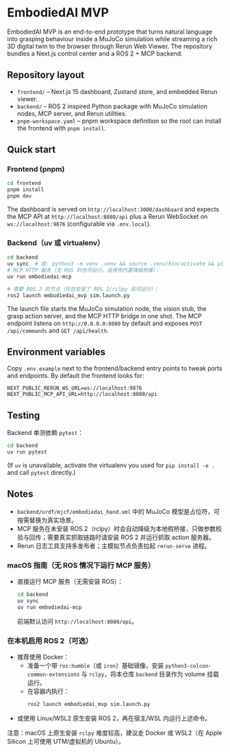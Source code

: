 # EmbodiedAI MVP

EmbodiedAI MVP is an end-to-end prototype that turns natural language into grasping behaviour inside a MuJoCo simulation while streaming a rich 3D digital twin to the browser through Rerun Web Viewer. The repository bundles a Next.js control center and a ROS 2 + MCP backend.

## Repository layout

- `frontend/` – Next.js 15 dashboard, Zustand store, and embedded Rerun viewer.
- `backend/` – ROS 2 inspired Python package with MuJoCo simulation nodes, MCP server, and Rerun utilities.
- `pnpm-workspace.yaml` – pnpm workspace definition so the root can install the frontend with `pnpm install`.

## Quick start

### Frontend (pnpm)

```bash
cd frontend
pnpm install
pnpm dev
```

The dashboard is served on `http://localhost:3000/dashboard` and expects the MCP API at `http://localhost:8080/api` plus a Rerun WebSocket on `ws://localhost:9876` (configurable via `.env.local`).

### Backend（uv 或 virtualenv）

```bash
cd backend
uv sync  # 或: python3 -m venv .venv && source .venv/bin/activate && pip install -e .
# MCP HTTP 服务（无 ROS 时也可运行，会使用内置降级桥接）：
uv run embodiedai-mcp

# 需要 ROS 2 的节点（仅在安装了 ROS 2/rclpy 后可运行）：
ros2 launch embodiedai_mvp sim.launch.py
```

The launch file starts the MuJoCo simulation node, the vision stub, the grasp action server, and the MCP HTTP bridge in one shot. The MCP endpoint listens on `http://0.0.0.0:8080` by default and exposes `POST /api/commands` and `GET /api/health`.

## Environment variables

Copy `.env.example` next to the frontend/backend entry points to tweak ports and endpoints. By default the frontend looks for:

```
NEXT_PUBLIC_RERUN_WS_URL=ws://localhost:9876
NEXT_PUBLIC_MCP_API_URL=http://localhost:8080/api
```

## Testing

Backend 单测依赖 `pytest`：

```bash
cd backend
uv run pytest
```

(If `uv` is unavailable, activate the virtualenv you used for `pip install -e .` and call `pytest` directly.)

## Notes

- `backend/urdf/mjcf/embodiedai_hand.xml` 中的 MuJoCo 模型是占位符，可按需替换为真实场景。
- MCP 服务在未安装 ROS 2（rclpy）时会自动降级为本地假桥接，只做参数校验与回传；需要真实抓取链路时请安装 ROS 2 并运行抓取 action 服务器。
- Rerun 日志工具支持多发布者；主模拟节点负责拉起 `rerun-serve` 进程。

### macOS 指南（无 ROS 情况下运行 MCP 服务）
- 直接运行 MCP 服务（无需安装 ROS）：
  ```bash
  cd backend
  uv sync
  uv run embodiedai-mcp
  ```
  前端默认访问 `http://localhost:8080/api`。

### 在本机启用 ROS 2（可选）
- 推荐使用 Docker：
  - 准备一个带 `ros:humble`（或 `iron`）基础镜像，安装 `python3-colcon-common-extensions` 与 `rclpy`，将本仓库 `backend` 目录作为 volume 挂载运行。
  - 在容器内执行：
    ```bash
    ros2 launch embodiedai_mvp sim.launch.py
    ```
- 或使用 Linux/WSL2 原生安装 ROS 2，再在宿主/WSL 内运行上述命令。

注意：macOS 上原生安装 `rclpy` 难度较高，建议走 Docker 或 WSL2（在 Apple Silicon 上可使用 UTM/虚拟机的 Ubuntu）。

